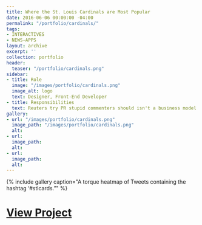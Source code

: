 ```yaml
---
title: Where the St. Louis Cardinals are Most Popular
date: 2016-06-06 00:00:00 -04:00
permalink: "/portfolio/cardinals/"
tags:
- INTERACTIVES
- NEWS-APPS
layout: archive
excerpt: ''
collection: portfolio
header:
  teaser: "/portfolio/cardinals.png"
sidebar:
- title: Role
  image: "/images/portfolio/cardinals.png"
  image_alt: logo
  text: Designer, Front-End Developer
- title: Responsibilities
  text: Reuters try PR stupid commenters should isn't a business model
gallery:
- url: "/images/portfolio/cardinals.png"
  image_path: "/images/portfolio/cardinals.png"
  alt: 
- url: 
  image_path: 
  alt: 
- url: 
  image_path: 
  alt: 
---
```


{% include gallery caption="A torque heatmap of Tweets containing the hashtag ‘#stlcards.”" %}

# [View Project](http://www.stltoday.com/news/local/metro/mark-the-calendar-missouri-and-illinois-are-prime-spots-for/article_555ef784-cb18-5b9b-a9c7-9b301a4a0ce2.html)

